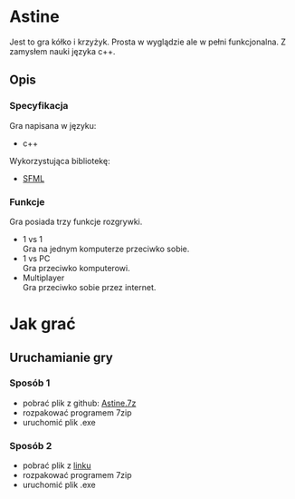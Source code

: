 # Astine

Jest to gra kółko i krzyżyk. Prosta w wyglądzie ale w pełni funkcjonalna. Z zamysłem nauki języka c++.

## Opis

### Specyfikacja

Gra napisana w języku:

- c++

Wykorzystująca bibliotekę:

- [SFML](https://www.sfml-dev.org/)

### Funkcje

Gra posiada trzy funkcje rozgrywki.

- 1 vs 1 <br/>
  Gra na jednym komputerze przeciwko sobie.
- 1 vs PC <br/>
  Gra przeciwko komputerowi.
- Multiplayer <br/>
  Gra przeciwko sobie przez internet.

# Jak grać

## Uruchamianie gry

### Sposób 1

- pobrać plik z github: [Astine.7z](https://github.com/petitoff/Astine/tree/main/Astine)
- rozpakować programem 7zip
- uruchomić plik .exe

### Sposób 2

- pobrać plik z [linku](https://www.dropbox.com/sh/9j0u0eteo3r1bgo/AADAVxzSF2xkEaevCuDJC2oVa?dl=0)
- rozpakować programem 7zip
- uruchomić plik .exe
